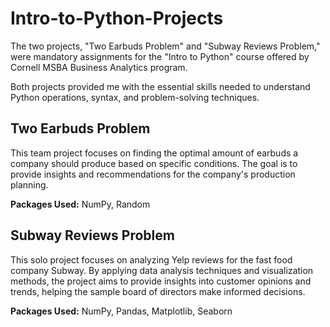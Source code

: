 # Intro-to-Python-Projects

The two projects, "Two Earbuds Problem" and "Subway Reviews Problem," were mandatory assignments for the "Intro to Python" course offered by Cornell MSBA Business Analytics program.

Both projects provided me with the essential skills needed to understand Python operations, syntax, and problem-solving techniques.

## Two Earbuds Problem

This team project focuses on finding the optimal amount of earbuds a company should produce based on specific conditions. The goal is to provide insights and recommendations for the company's production planning.

**Packages Used:** NumPy, Random

## Subway Reviews Problem

This solo project focuses on analyzing Yelp reviews for the fast food company Subway. By applying data analysis techniques and visualization methods, the project aims to provide insights into customer opinions and trends, helping the sample board of directors make informed decisions.

**Packages Used:** NumPy, Pandas, Matplotlib, Seaborn
